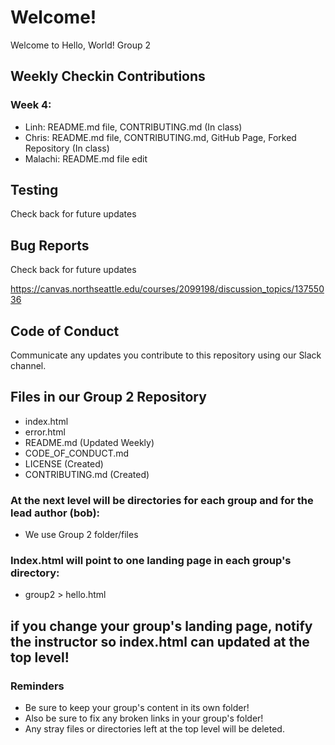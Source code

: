 # Welcome!

Welcome to Hello, World! Group 2

## Weekly Checkin Contributions

### Week 4:
- Linh: README.md file, CONTRIBUTING.md (In class)
- Chris: README.md file, CONTRIBUTING.md, GitHub Page, Forked Repository (In class)
- Malachi: README.md file edit

## Testing

Check back for future updates

## Bug Reports

Check back for future updates

https://canvas.northseattle.edu/courses/2099198/discussion_topics/13755036

## Code of Conduct

Communicate any updates you contribute to this repository using our Slack channel.

## Files in our Group 2 Repository
* index.html
* error.html
* README.md (Updated Weekly)
* CODE_OF_CONDUCT.md 
* LICENSE (Created)
* CONTRIBUTING.md (Created)

### At the next level will be directories for each group and for the lead author (bob):
* We use Group 2 folder/files

### Index.html will point to one landing page in each group's directory:
* group2 > hello.html

## if you change your group's landing page, notify the instructor so index.html can updated at the top level!

### Reminders
* Be sure to keep your group's content in its own folder!
* Also be sure to fix any broken links in your group's folder!
* Any stray files or directories left at the top level will be deleted.

